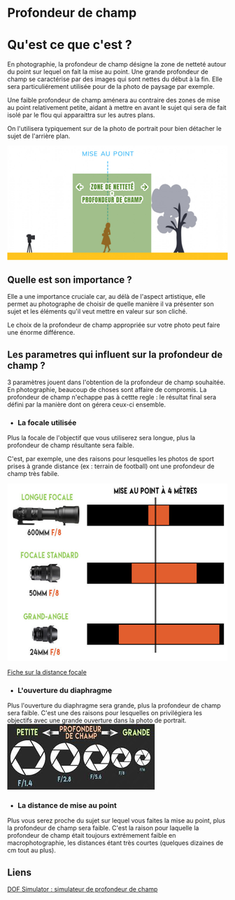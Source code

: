 # Profondeur de champ

# Qu'est ce que c'est ?

En photographie, la profondeur de champ désigne la zone de netteté autour du point sur lequel on fait la mise au point.
Une grande profondeur de champ se caractérise par des images qui sont nettes du début à la fin.
Elle sera particuliérement utilisée pour de la photo de paysage par exemple.

Une faible profondeur de champ aménera au contraire des zones de mise au point relativement petite, aidant à mettre en avant le sujet qui sera de fait isolé par le flou qui apparaittra sur les autres plans.

On l'utilisera typiquement sur de la photo de portrait pour bien détacher le sujet de l'arrière plan.

![Définition de la profondeur de champ](../images/profondeur_de_champ/definition.jpg)

## Quelle est son importance ?

Elle a une importance cruciale car, au délà de l'aspect artistique, elle permet au photographe de choisir de quelle manière il va présenter son sujet et les éléments qu'il veut mettre en valeur sur son cliché.

Le choix de la profondeur de champ appropriée sur votre photo peut faire une énorme différence.

## Les parametres qui influent sur la profondeur de champ ?

3 paramètres jouent dans l'obtention de la profondeur de champ souhaitée.
En photographie, beaucoup de choses sont affaire de compromis. La profondeur de champ n'echappe pas à cettte regle : le résultat final sera défini par la manière dont on gérera ceux-ci ensemble.

* ### La focale utilisée

Plus la focale de l'objectif que vous utiliserez sera longue, plus la profondeur de champ résultante sera faible.

C'est, par exemple, une des raisons pour lesquelles les photos de sport prises à grande distance (ex : terrain de football) ont une profondeur de champ très fabile.

![Evolution de la profondeur de champ selon la focale utilisée](../images/profondeur_de_champ/focale.jpg)

[Fiche sur la distance focale](focale.md)

* ### L'ouverture du diaphragme

Plus l'ouverture du diaphragme sera grande, plus la profondeur de champ sera faible.
C'est une des raisons pour lesquelles on privilégiera les objectifs avec une grande ouverture dans la photo de portrait.
![Evolution de la profondeur de champs selon l'ouverture du diapragme](../images/profondeur_de_champ/diaph.jpg)

* ### La distance de mise au point

Plus vous serez proche du sujet sur lequel vous faites la mise au point, plus la profondeur de champ sera faible.
C'est la raison pour laquelle la profondeur de champ était toujours extrémement faible en macrophotographie, les distances étant très courtes (quelques dizaines de cm tout au plus).

## Liens

[DOF Simulator : simulateur de profondeur de champ](https://dofsimulator.net/en/)
